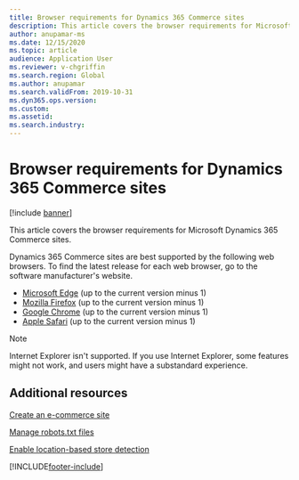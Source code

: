 ```yaml
---
title: Browser requirements for Dynamics 365 Commerce sites
description: This article covers the browser requirements for Microsoft Dynamics 365 Commerce sites.
author: anupamar-ms
ms.date: 12/15/2020
ms.topic: article
audience: Application User
ms.reviewer: v-chgriffin
ms.search.region: Global
ms.author: anupamar
ms.search.validFrom: 2019-10-31
ms.dyn365.ops.version: 
ms.custom: 
ms.assetid: 
ms.search.industry: 
---
```


# Browser requirements for Dynamics 365 Commerce sites

[!include [banner](includes/banner.md)]

This article covers the browser requirements for Microsoft Dynamics 365 Commerce sites.

Dynamics 365 Commerce sites are best supported by the following web browsers. To find the latest release for each web browser, go to the software manufacturer's website.

- [Microsoft Edge](https://www.microsoft.com/edge) (up to the current version minus 1)
- [Mozilla Firefox](https://www.mozilla.org/firefox/new) (up to the current version minus 1)
- [Google Chrome](https://www.google.com/chrome) (up to the current version minus 1)
- [Apple Safari](https://support.apple.com/downloads/safari) (up to the current version minus 1)

> [!NOTE]
> Internet Explorer isn't supported. If you use Internet Explorer, some features might not work, and users might have a substandard experience.

## Additional resources

[Create an e-commerce site](create-ecommerce-site.md)

[Manage robots.txt files](manage-robots-txt-files.md)

[Enable location-based store detection](enable-store-detection.md)


[!INCLUDE[footer-include](../includes/footer-banner.md)]
